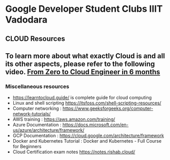 # Google Developer Student Clubs IIIT Vadodara

## CLOUD Resources

## To learn more about what exactly Cloud is and all its other aspects, please refer to the following video. [From Zero to Cloud Engineer in 6 months](https://www.youtube.com/watch?v=vWerXJrNw2g)


### Miscellaneous resources

- https://learntocloud.guide/ is complete guide for cloud computing
- Linux and shell scripting https://itsfoss.com/shell-scripting-resources/ 
- Computer networking : https://www.geeksforgeeks.org/computer-network-tutorials/ 
- AWS training : https://aws.amazon.com/training/ 
- Azure Documentation : https://docs.microsoft.com/en-us/azure/architecture/framework/ 
- GCP Documentation : https://cloud.google.com/architecture/framework 
- Docker and Kubernetes Tutorial : Docker and Kubernetes - Full Course for Beginners
- Cloud Certification exam notes https://notes.rishab.cloud/ 


